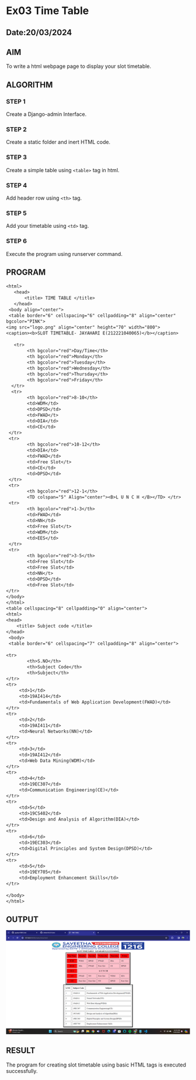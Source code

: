 # Ex03 Time Table
## Date:20/03/2024

## AIM
To write a html webpage page to display your slot timetable.

## ALGORITHM
### STEP 1
Create a Django-admin Interface.

### STEP 2
Create a static folder and inert HTML code.

### STEP 3
Create a simple table using ```<table>``` tag in html.

### STEP 4
Add header row using ```<th>``` tag.

### STEP 5
Add your timetable using ```<td>``` tag.

### STEP 6
Execute the program using runserver command.

## PROGRAM
```
<html>
   <head>
       <title> TIME TABLE </title>
   </head>
 <body align="center">
 <table border="6" cellspacing="6" cellpadding="8" align="center" bgcolor="PINK">
<img src="logo.png" align="center" height="70" width="800">
<caption><b>SLOT TIMETABLE- JAYAHARI E(212221040065)</b></caption>

   <tr>
        <th bgcolor="red">Day/Time</th>
        <th bgcolor="red">Monday</th>
        <th bgcolor="red">Tuesday</th>
        <th bgcolor="red">Wednesday</th>
        <th bgcolor="red">Thursday</th>
        <th bgcolor="red">Friday</th>
  </tr>
  <tr>
        <th bgcolor="red">8-10</th>
        <td>WDM</td>
        <td>DPSD</td>
        <td>FWAD</t>
        <td>DIA</td>
        <td>CE</td>
 </tr>
 <tr>
        <th bgcolor="red">10-12</th>
        <td>DIA</td>
        <td>FWAD</td>
        <td>Free Slot</t>
        <td>CE</td>
        <td>DPSD</td>
 </tr>
 <tr> 
        <th bgcolor="red">12-1</th>
        <TD colspan="5" Align="center"><B>L U N C H </B></TD> </tr>
 <tr>
        <th bgcolor="red">1-3</th>
        <td>FWAD</td>
        <td>NN</td>
        <td>Free Slot</t>
        <td>WDM</td>
        <td>EES</td>
 </tr>
 <tr>
        <th bgcolor="red">3-5</th>
        <td>Free Slot</td>
        <td>Free Slot</td>
        <td>NN</t>
        <td>DPSD</td>
        <td>Free Slot</td>
</tr>
</body>
</html>
<table cellspacing="8" cellpadding="0" align="center">
<html>
<head>
    <title> Subject code </title>
</head>
 <body>
 <table border="6" cellspacing="7" cellpadding="8" align="center">

<tr> 
        <th>S.NO</th>
        <th>Subject Code</th>
        <th>Subject</th>
</tr>        
<tr>
     <td>1</td>
     <td>19AI414</td>
     <td>Fundamentals of Web Application Development(FWAD)</td>
</tr>    
<tr>
     <td>2</td>
     <td>19AI411</td>
     <td>Neural Networks(NN)</td>
</tr> 
<tr>
     <td>3</td>
     <td>19AI412</td>
     <td>Web Data Mining(WDM)</td>
</tr>     
<tr>
     <td>4</td>
     <td>19EC307</td>
     <td>Communication Engineering(CE)</td>
</tr>   
<tr>
     <td>5</td>
     <td>19CS402</td>
     <td>Design and Analysis of Algorithm(DIA)</td>
</tr>  
<tr>
     <td>6</td>
     <td>19EC303</td>
     <td>Digital Principles and System Design(DPSD)</td>
</tr>  
<tr>
     <td>5</td>
     <td>19EY705</td>
     <td>Employment Enhancement Skills</td>
</tr>  

</body>
</html>
```

## OUTPUT
![alt text](<Screenshot 2024-03-20 110328.png>)

## RESULT
The program for creating slot timetable using basic HTML tags is executed successfully.
